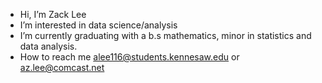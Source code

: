 - Hi, I’m Zack Lee
- I’m interested in data science/analysis
- I’m currently graduating with a b.s mathematics, minor in statistics and data analysis.
- How to reach me alee116@students.kennesaw.edu or az.lee@comcast.net

<!---
ZLee21/ZLee21 is a ✨ special ✨ repository because its `README.md` (this file) appears on your GitHub profile.
You can click the Preview link to take a look at your changes.
--->
